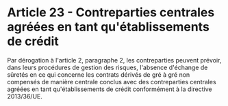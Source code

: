 # Article 23 - Contreparties centrales agréées en tant qu'établissements de crédit


Par dérogation à l'article 2, paragraphe 2, les contreparties peuvent prévoir, dans leurs procédures de gestion des risques, l'absence d'échange de sûretés en ce qui concerne les contrats dérivés de gré à gré non compensés de manière centrale conclus avec des contreparties centrales agréées en tant qu'établissements de crédit conformément à la directive 2013/36/UE.

